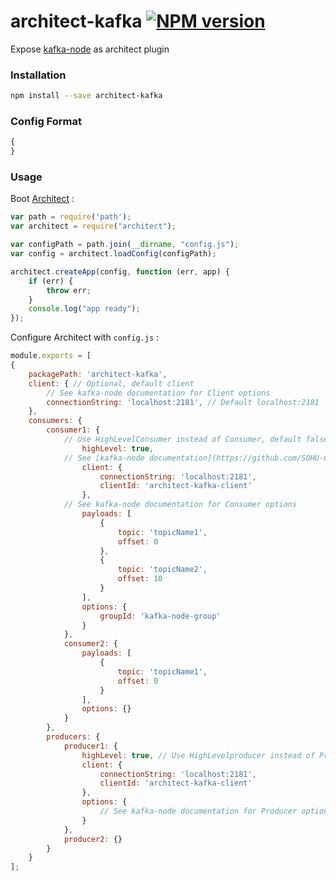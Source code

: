 # architect-kafka [![NPM version](https://img.shields.io/npm/v/architect-kafka.svg)](https://www.npmjs.com/package/architect-kafka)

Expose [kafka-node](https://github.com/SOHU-Co/kafka-node) as architect plugin

### Installation

```sh
npm install --save architect-kafka
```

### Config Format 

```js
{
}
```

### Usage

Boot [Architect](https://github.com/c9/architect) :

```js
var path = require('path');
var architect = require("architect");

var configPath = path.join(__dirname, "config.js");
var config = architect.loadConfig(configPath);

architect.createApp(config, function (err, app) {
    if (err) {
        throw err;
    }
    console.log("app ready");
});
```

Configure Architect with `config.js` :

```js
module.exports = [
{
	packagePath: 'architect-kafka',
	client: { // Optional, default client
		// See kafka-node documentation for Client options
		connectionString: 'localhost:2181', // Default localhost:2181
	},
	consumers: {
		consumer1: {
			// Use HighLevelConsumer instead of Consumer, default false
		        highLevel: true, 
			// See [kafka-node documentation](https://github.com/SOHU-Co/kafka-node#client) for Client options
		        client: {
		            connectionString: 'localhost:2181',
		            clientId: 'architect-kafka-client'
		        },
			// See kafka-node documentation for Consumer options
		        payloads: [
		            {
		                topic: 'topicName1',
		                offset: 0
		            },
		            {
		                topic: 'topicName2',
		                offset: 10
		            }
		        ],
		        options: {
		            groupId: 'kafka-node-group'
		        }
            },
            consumer2: {
                payloads: [
                    {
                        topic: 'topicName1',
                        offset: 0
                    }
                ],
                options: {}
            }
        },
        producers: {
            producer1: {
                highLevel: true, // Use HighLevelproducer instead of Producer, default false
                client: {
                    connectionString: 'localhost:2181',
                    clientId: 'architect-kafka-client'
                },
                options: {
                    // See kafka-node documentation for Producer options
                }
            },
            producer2: {}
        }
    }
];
```
